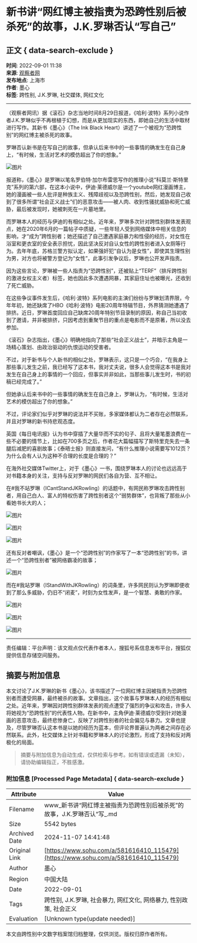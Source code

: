 # 新书讲“网红博主被指责为恐跨性别后被杀死”的故事，J.K.罗琳否认“写自己”

## 正文 { data-search-exclude }


**时间**: 2022-09-01 11:38  
**来源**: [观察者网](https://www.guancha.cn/internation/2022_09_01_656103.shtml)  
**发布地点**: 上海市  
**作者**: 墨心  
**标签**: 跨性别, J.K.罗琳, 社交媒体, 网红文化  

---

（观察者网讯）据《滚石》杂志当地时间8月29日报道，《哈利·波特》系列小说作者J.K.罗琳似乎不再根植于幻想，而是从更加现实的东西，即她自己的生活中取材进行写作。其新书《墨心》（The Ink Black Heart）讲述了一个被视为“恐跨性别”的网红博主被杀死的故事。

罗琳否认新书是在写自己的故事，但承认后来书中的一些事情的确发生在自己身上，“有时候，生活对艺术的模仿超出了你的想象。”

![图片](https://p2.itc.cn/q_70/images03/20220901/ca8658f0b99145b1b9aeef8d021dbfcf.jpeg)

报道称，《墨心》是罗琳以笔名罗伯特·加尔布雷思写作的推理小说“科莫兰·斯特里克”系列的第六部，在这本小说中，伊迪·莱德威尔是一个youtube网红漫画博主，她的漫画被一些人批评是种族主义、残障歧视以及恐跨性别，然后，她发现自己收到了很多所谓“社会正义战士”们的恶意攻击——被人肉、收到性骚扰威胁和死亡威胁，最后被发现时，她被刺死在一片墓地里。

而罗琳本人的经历与伊迪的有相似之处。近年来，罗琳多次针对跨性别群体发表观点，她在2020年6月的一篇帖子中质疑，一些年轻人受到网络媒体中相关信息的影响，才“成为”跨性别者；她还描述了自己遭遇家庭暴力和性侵的经历，对女性在浴室和更衣室的安全表示担忧，因此坚决反对自认女性的跨性别者进入女厕等行为。去年年底，苏格兰警方拟认定，如果强奸犯“自认为是女性”，即使其生理性别为男，对方也将被警方登记为“女性”，此事引发争议后，罗琳也公开发声指责。

因为这些言论，罗琳被一些人指责为“恐跨性别”，还被贴上“TERF”（排斥跨性别的激进女权主义者）标签，她也因此多次遭遇网暴，其家庭住址也被曝光，还收到了死亡威胁。

在这些争议事件发生后，《哈利·波特》系列电影的主演们纷纷与罗琳划清界限，今年年初，她还缺席了HBO《哈利·波特》电影20周年特辑节目，外界猜测她遭遇了排挤。近日，罗琳首度回应自己缺席20周年特别节目录制的原因，称自己当初收到了邀请，并非被排挤，只因考虑到重聚节目的重点是电影而不是原著，所以没去参加。

《滚石》杂志指出，《墨心》明确地指向了那些“社会正义战士”，并暗示主角是一场精心策划、由政治驱动的仇恨运动的受害者。

不过，对于新书与个人新书的相似之处，罗琳表示，这只是一个巧合，“在我身上那些事儿发生之前，我已经写了这本书，我对丈夫说，很多人会觉得这本书是我对发生在自己身上的事情的一个回应，但事实并非如此，当那些事儿发生时，书的初稿已经完成了。”

但她承认后来书中的一些事情的确发生在自己身上，罗琳认为，“有时候，生活对艺术的模仿超出了你的想象。”

不过，评论家们似乎对罗琳的说法并不买账，多家媒体都认为二者存在必然联系，并且对罗琳的新书持悲观态度。

英国《每日电讯报》认为书中穿插了大量华而不实的句子、且将大量笔墨浪费在一些不必要的情节上，比如在700多页之后，作者花大篇幅描写了斯特里克失去一条腿后减肥的喜剧故事；《泰晤士报》则直接发问，“有什么推理小说需要写1012页？为什么会有人认为这种不合理的长度是合理的？”

在海外社交媒体Twitter上，对于《墨心》一书，围绕罗琳本人的讨论也远远高于对书籍本身的关注，支持与反对罗琳的网民们各自为营、互不相让。

在#我不站罗琳（ICantStandJKRowling）的话题中，有网民称罗琳攻击跨性别者，用自己白人、富人的特权伤害了跨性别者这个“弱势群体”，也背叛了那些从小看她书长大的人；

![图片](https://p5.itc.cn/q_70/images03/20220901/2a840cd4afef4b0981960e2e5b1f0e74.png)

![图片](https://p4.itc.cn/q_70/images03/20220901/208dfbc2a49f48bf965da516cf0efd59.png)

![图片](https://p4.itc.cn/q_70/images03/20220901/8c376d9fa6984b41a4a9906654e5ce13.png)

还有反对者嘲讽，《墨心》是一个“恐跨性别”的作家写了一本“恐跨性别”的书，讲述一个“恐跨性别者”被网络霸凌的故事；

![图片](https://p1.itc.cn/q_70/images03/20220901/c7265b7789b74e01992235753b1c296e.png)

而在#我站罗琳（IStandWithJKRowling）的词条里，许多网民则认为罗琳即便收到了那么多威胁，仍旧不“闭麦”，时刻为女性发声，是一个智慧、勇敢的作家。

![图片](https://p7.itc.cn/q_70/images03/20220901/712e1f7afbd64b2c89888a6e5f500080.png)

![图片](https://p0.itc.cn/q_70/images03/20220901/577c0efce4a44fff9b7cd5e11318467a.png)

![图片](https://p9.itc.cn/q_70/images03/20220901/0700b89044ae42eebe908a32007c2d96.png)

---

责任编辑：平台声明：该文观点仅代表作者本人，搜狐号系信息发布平台，搜狐仅提供信息存储空间服务。
<!-- tcd_original_link https://www.sohu.com/a/581616410_115479 -->
## 摘要与附加信息

<!-- tcd_abstract -->
本文讨论了J.K.罗琳的新书《墨心》，该书描述了一位网红博主因被指责为恐跨性别者而遭受网暴，最终被杀的故事。文章指出，这个故事与罗琳本人的经历有相似之处。近年来，罗琳因对跨性别群体发表的观点遭受了强烈的争议和攻击，许多人将她视为“恐跨性别”的代表性人物。在新书中，主角伊迪·莱德威尔受到针对她漫画的恶意攻击，最终悲惨身亡，反映了对跨性别者的社会偏见与暴力。文章也提及，尽管罗琳否认这本书是以她的经历为蓝本，但评论界普遍认为两者之间存在必然联系。此外，社交媒体上针对书籍和罗琳本人的讨论激烈，形成了支持和反对两极化的局面。
<!-- tcd_abstract_end -->

> 摘要与附加信息为自动生成，仅供检索与参考。如有错误或遗漏（未知），请协助编辑指正，不胜感激。

### 附加信息 [Processed Page Metadata] { data-search-exclude }

| Attribute       | Value                                  |
|-----------------|----------------------------------------|
| Filename        | www_新书讲“网红博主被指责为恐跨性别后被杀死”的故事，J.K.罗琳否认“写_.md                             |
| Size            | 5542 bytes                           |
| Archived Date   | 2024-11-07 14:41:48                             |
| Original Link   | [https://www.sohu.com/a/581616410_115479](https://www.sohu.com/a/581616410_115479)                       |
| Author          | 墨心                               |
| Region          | 中国大陆                               |
| Date            | 2022-09-01                                 |
| Tags            | 跨性别, J.K.罗琳, 社会暴力, 网红文化, 网络暴力, 性别政策, 社会正义                                 |
| Evaluation            | [Unknown type(update needed)]                                 |
<!-- tcd_table_end -->

本文由跨性别中文数字档案馆归档整理，仅供浏览。版权归原作者所有。
